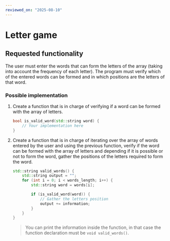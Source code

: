 ```yaml
---
reviewed_on: "2025-08-10"
---
```


# Letter game

## Requested functionality

The user must enter the words that can form the letters of the array (taking into account the frequency of each letter). The program must verify which of the entered words can be formed and in which positions are the letters of that word.

### Possible implementation

1. Create a function that is in charge of verifying if a word can be formed with the array of letters.

	```cpp
	bool is_valid_word(std::string word) {
		// Your implementation here
	}
	```

2. Create a function that is in charge of iterating over the array of words entered by the user and using the previous function, verify if the word can be formed with the array of letters and depending if it is possible or not to form the word, gather the positions of the letters required to form the word.

	```cpp
	std::string valid_words() {
		std::string output = "";
		for (int i = 0; i < words_length; i++) {
			std::string word = words[i];

			if (is_valid_word(word)) {
				// Gather the letters position
				output += information;
			}
		}
	}
	```

	> You can print the information inside the function, in that case the function declaration must be `void valid_words()`.
